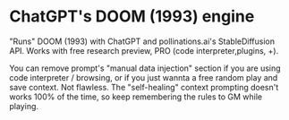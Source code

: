# ChatGPT's DOOM (1993) engine

"Runs" DOOM (1993) with ChatGPT and pollinations.ai's StableDiffusion API. Works with free research preview, PRO (code interpreter,plugins, +).

You can remove prompt's "manual data injection" section if you are using code interpreter / browsing, or if you just wannta a free random play and save context. Not flawless. The "self-healing" context prompting doesn't works 100% of the time, so keep remembering the rules to GM while playing.
